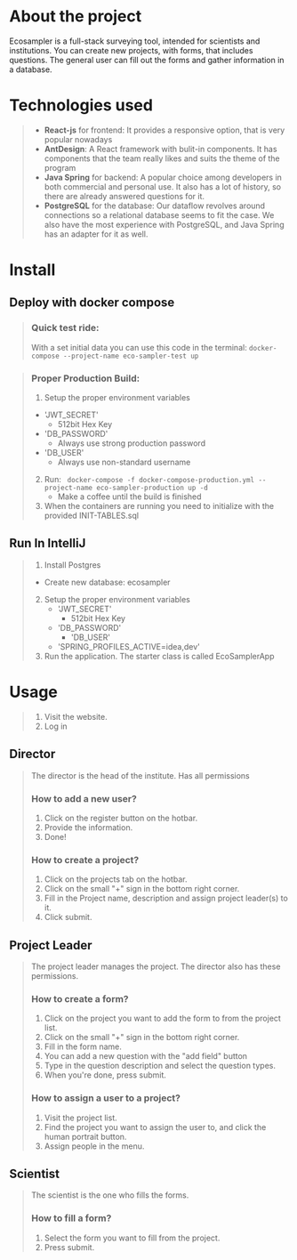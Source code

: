 # About the project

Ecosampler is a full-stack surveying tool, intended for scientists and institutions.
You can create new projects, with forms, that includes questions. 
The general user can fill out the forms and gather information in a database.

# Technologies used

> - **React-js** for frontend: It provides a responsive option, that is very popular nowadays
> - **AntDesign**: A React framework with bulit-in components. 
> It has components that the team really likes and suits the theme of the program
> - **Java Spring** for backend: A popular choice among developers in both commercial and personal use.
> It also has a lot of history, so there are already answered questions for it.
> - **PostgreSQL** for the database: Our dataflow revolves around connections so a relational database seems to fit the case.
> We also have the most experience with PostgreSQL, and Java Spring has an adapter for it as well.

# Install
## Deploy with docker compose
> ### Quick test ride: 
> With a set initial data you can use this code in the terminal: ```docker-compose --project-name eco-sampler-test up```

> ### Proper Production Build:
> 1. Setup the proper environment variables 
>   - 'JWT_SECRET' 
>     - 512bit Hex Key
>   - 'DB_PASSWORD'
>     - Always use strong production password
>   - 'DB_USER'
>     - Always use non-standard username
> 2. Run: ``` docker-compose -f docker-compose-production.yml --project-name eco-sampler-production up -d```
>    - Make a coffee until the build is finished 
> 3. When the containers are running you need to initialize with the provided INIT-TABLES.sql

## Run In IntelliJ

> 1. Install Postgres
>   - Create new database: ecosampler
> 2. Setup the proper environment variables
>    - 'JWT_SECRET'
>      - 512bit Hex Key
>    - 'DB_PASSWORD'
>      - 'DB_USER'
>    - 'SPRING_PROFILES_ACTIVE=idea,dev'
> 3. Run the application. The starter class is called EcoSamplerApp


# Usage

> 1. Visit the website.
> 2. Log in

## Director

> The director is the head of the institute. Has all permissions
> 
> ### How to add a new user?
> 1. Click on the register button on the hotbar.
> 2. Provide the information.
> 3. Done!
> 
> ### How to create a project?
> 1. Click on the projects tab on the hotbar.
> 2. Click on the small "+" sign in the bottom right corner.
> 3. Fill in the Project name, description and assign project leader(s) to it.
> 4. Click submit.

## Project Leader
> 
> The project leader manages the project. The director also has these permissions.
> 
> ### How to create a form?
> 1. Click on the project you want to add the form to from the project list.
> 2. Click on the small "+" sign in the bottom right corner.
> 3. Fill in the form name.
> 4. You can add a new question with the "add field" button
> 5. Type in the question description and select the question types.
> 6. When you're done, press submit.
> 
> ### How to assign a user to a project?
> 1. Visit the project list.
> 2. Find the project you want to assign the user to, and click the human portrait button.
> 3. Assign people in the menu.

## Scientist
> 
> The scientist is the one who fills the forms.
> 
> ### How to fill a form?
> 1. Select the form you want to fill from the project.
> 2. Press submit.
> 
